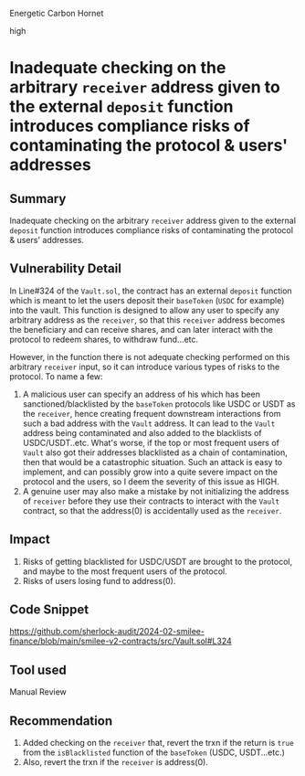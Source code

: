 Energetic Carbon Hornet

high

# Inadequate checking on the arbitrary `receiver` address given to the external `deposit` function introduces compliance risks of contaminating the protocol & users' addresses

## Summary
Inadequate checking on the arbitrary `receiver` address given to the external `deposit` function introduces compliance risks of contaminating the protocol & users' addresses. 

## Vulnerability Detail
In Line#324 of the `Vault.sol`, the contract has an external `deposit` function which is meant to let the users deposit their `baseToken` (`USDC` for example) into the vault. This function is designed to allow any user to specify any arbitrary address as the `receiver`, so that this `receiver` address becomes the beneficiary and can receive shares, and can later interact with the protocol to redeem shares, to withdraw fund...etc.

However, in the function there is not adequate checking performed on this arbitrary `receiver` input, so it can introduce various types of risks to the protocol. To name a few:

1. A malicious user can specify an address of his which has been sanctioned/blacklisted by the `baseToken` protocols like USDC or USDT as the `receiver`, hence creating frequent downstream interactions from such a bad address with the `Vault` address. It can lead to the `Vault` address being contaminated and also added to the blacklists of USDC/USDT..etc. What's worse, if the top or most frequent users of `Vault` also got their addresses blacklisted as a chain of contamination, then that would be a catastrophic situation. Such an attack is easy to implement, and can possibly grow into a quite severe impact on the protocol and the users, so I deem the severity of this issue as HIGH.
2. A genuine user may also make a mistake by not initializing the address of `receiver` before they use their contracts to interact with the `Vault` contract, so that the address(0) is accidentally used as the `receiver`.

## Impact
1. Risks of getting blacklisted for USDC/USDT are brought to the protocol, and maybe to the most frequent users of the protocol.
2. Risks of users losing fund to address(0).

## Code Snippet
https://github.com/sherlock-audit/2024-02-smilee-finance/blob/main/smilee-v2-contracts/src/Vault.sol#L324

## Tool used

Manual Review

## Recommendation
1. Added checking on the `receiver` that, revert the trxn if the return is `true` from the `isBlacklisted` function of the `baseToken` (USDC, USDT...etc.)
2. Also, revert the trxn if the `receiver` is address(0).